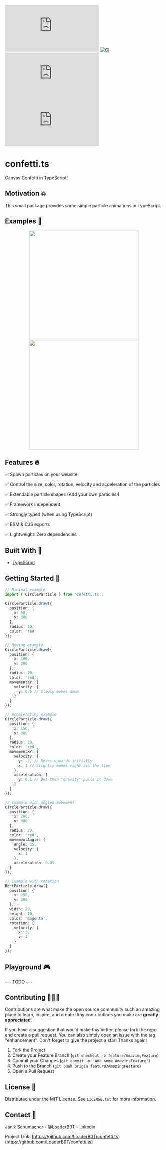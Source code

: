 [![npm](https://img.shields.io/npm/v/confetti.ts?color=%2300d26a&style=for-the-badge)](https://www.npmjs.com/package/confetti.ts)
[![CI](https://img.shields.io/github/actions/workflow/status/LoaderB0T/confetti.ts/build.yml?branch=main&style=for-the-badge)](https://github.com/LoaderB0T/confetti.ts/actions/workflows/build.yml)
[![Sonar Quality Gate](https://img.shields.io/sonar/quality_gate/LoaderB0T_confetti.ts?server=https%3A%2F%2Fsonarcloud.io&style=for-the-badge)](https://sonarcloud.io/summary/new_code?id=LoaderB0T_confetti.ts)
[![bundle size](https://img.shields.io/bundlephobia/minzip/confetti.ts?color=%23FF006F&label=Bundle%20Size&style=for-the-badge)](https://bundlephobia.com/package/confetti.ts)

# confetti.ts

Canvas Confetti in TypeScript!

## Motivation 💥

This small package provides some simple particle animations in TypeScript.

## Examples 🧮

<p align="center">
  <img src="readme/example.gif" height="350">
  <img src="readme/example2.gif" height="350">
</p>

## Features 🔥

✅ Spawn particles on your website

✅ Control the size, color, rotation, velocity and acceleration of the particles

✅ Extendable particle shapes (Add your own particles!)

✅ Framework independent

✅ Strongly typed (when using TypeScript)

✅ ESM & CJS exports

✅ Lightweight: Zero dependencies

## Built With 🔧

- [TypeScript](https://www.typescriptlang.org/)

## Getting Started 🚀

```typescript
// Minimal example
import { CircleParticle } from 'cofetti.ts';

CircleParticle.draw({
  position: {
    x: 50,
    y: 300
  },
  radius: 20,
  color: 'red'
});

// Moving example
CircleParticle.draw({
  position: {
    x: 100,
    y: 300
  },
  radius: 20,
  color: 'red',
  movementXY: {
    velocity: {
      y: 0.5 // Slowly moves down
    }
  }
});

// Accelerating example
CircleParticle.draw({
  position: {
    x: 150,
    y: 300
  },
  radius: 20,
  color: 'red',
  movementXY: {
    velocity: {
      y: -7, // Moves upwards initially
      x: 1 // Slightly moves right all the time
    },
    acceleration: {
      y: 0.1 // But then "gravity" pulls it down
    }
  }
});

// Example with angled movement
CircleParticle.draw({
  position: {
    x: 200,
    y: 300
  },
  radius: 20,
  color: 'red',
  movementAngle: {
    angle: 35,
    velocity: {
      x: 1
    },
    acceleration: 0.05
  }
});

// Example with rotation
RectParticle.draw({
  position: {
    x: 250,
    y: 300
  },
  width: 20,
  height: 10,
  color: 'magenta',
  rotation: {
    velocity: {
      x: 3,
      z: 4
    }
  }
});
```

## Playground 🎮

--- TODO ---

## Contributing 🧑🏻‍💻

Contributions are what make the open source community such an amazing place to learn, inspire, and create. Any contributions you make are **greatly appreciated**.

If you have a suggestion that would make this better, please fork the repo and create a pull request. You can also simply open an issue with the tag "enhancement".
Don't forget to give the project a star! Thanks again!

1. Fork the Project
2. Create your Feature Branch (`git checkout -b feature/AmazingFeature`)
3. Commit your Changes (`git commit -m 'Add some AmazingFeature'`)
4. Push to the Branch (`git push origin feature/AmazingFeature`)
5. Open a Pull Request

## License 🔑

Distributed under the MIT License. See `LICENSE.txt` for more information.

## Contact 📧

Janik Schumacher - [@LoaderB0T](https://twitter.com/LoaderB0T) - [linkedin](https://www.linkedin.com/in/janikschumacher/)

Project Link: [https://github.com/LoaderB0T/confetti.ts](https://github.com/LoaderB0T/confetti.ts)
